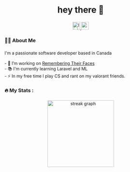 <h1 align="center">hey there 👋</h1>

###

<div align="center">
  <a href="https://linkedin.com/in/sauravprashar" target="_blank">
    <img src="https://img.shields.io/static/v1?message=LinkedIn&logo=linkedin&label=&color=0077B5&logoColor=white&labelColor=&style=for-the-badge" height="25" alt="linkedin logo"  />
  </a>
  <a href="mailto:sauravprashar21@gmail.com" target="_blank">
    <img src="https://img.shields.io/static/v1?message=Gmail&logo=gmail&label=&color=D14836&logoColor=white&labelColor=&style=for-the-badge" height="25" alt="gmail logo"  />
  </a>
</div>

###

<h3 align="left">👨‍💻 About Me</h3>

###

<p align="left">I'm a passionate software developer based in Canada<br><br>- 🔭 I’m working on <a href="https://rememberingtheirfaces.ca/"> Remembering Their Faces </a><br>- 📚 I'm currently learning Laravel and ML<br>- ⚡ In my free time I play CS and rant on my valorant friends.</p>

###

<h3 align="left">🔥   My Stats :</h3>

###

<div align="center">
  <img src="https://streak-stats.demolab.com?user=Dynocoder&locale=en&mode=daily&theme=dark&hide_border=false&border_radius=5&order=3" height="220" alt="streak graph"  />
</div>

###
